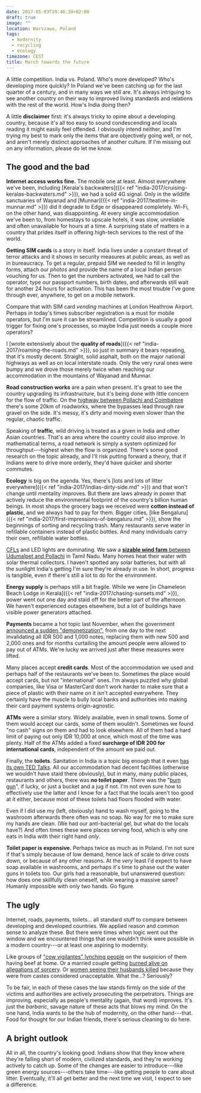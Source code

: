 ```yaml
---
date: 2017-05-03T19:46:39+02:00
draft: true
image: ""
location: Warszawa, Poland
tags:
  - modernity
  - recycling
  - ecology
timezone: CEST
title: March towards the future
---
```


A little competition. India vs. Poland. Who's more developed? Who's developing more quickly? In Poland we've been catching up for the last quarter of a century, and in many ways we still are. It's always intriguing to see another country on their way to improved living standards and relations with the rest of the world. How's India doing then?

<!--more-->

A little __disclaimer__ first: it's always tricky to opine about a developing country, because it's all too easy to sound condescending and locals reading it might easily feel offended. I obviously intend neither, and I'm trying my best to mark only the items that are objectively going well, or not, and aren't merely distinct approaches of another culture. If I'm missing out on any information, please do let me know.

## The good and the bad

__Internet access works fine.__ The mobile one at least. Almost everywhere we've been, including [Kerala's backwaters]({{< ref "india-2017/cruising-keralas-backwaters.md" >}}), we had a solid 4G signal. Only in the wildlife sanctuaries of Wayanad and [Munnar]({{< ref "india-2017/teatime-in-munnar.md" >}}) did it degrade to Edge or disappeared completely. Wi-Fi, on the other hand, was disappointing. At every single accommodation we've been to, from homestays to upscale hotels, it was slow, unreliable and often unavailable for hours at a time. A surprising state of matters in a country that prides itself in offering high-tech services to the rest of the world.

__Getting SIM cards__ is a story in itself. India lives under a constant threat of terror attacks and it shows in security measures at public areas, as well as in bureaucracy. To get a regular, prepaid SIM we needed to fill in lengthy forms, attach our _photos_ and provide the name of a local Indian person vouching for us. Then to get the numbers activated, we had to call the operator, type our passport numbers, birth dates, and afterwards still wait for another 24 hours for activation. This has been the most trouble I've gone through ever, anywhere, to get on a mobile network.

Compare that with SIM card _vending_ machines at London Heathrow Airport. Perhaps in today's times subscriber registration is a must for mobile operators, but I'm sure it can be streamlined. Competition is usually a good trigger for fixing one's processes, so maybe India just needs a couple more operators?

I [wrote extensively about the __quality of roads__]({{< ref "india-2017/roaming-the-roads.md" >}}), so just in summary it bears repeating, that it's mostly decent. Straight, solid asphalt, both on the major national highways as well as on local interstate roads. Only the very rural ones were bumpy and we drove those merely twice when reaching our accommodation in the mountains of Wayanad and Munnar.

__Road construction works__ are a pain when present. It's great to see the country upgrading its infrastructure, but it's being done with little concern for the flow of traffic. On the [highway between Pollachi and Coimbatore][gmaps-pollachi-coimbatore] there's some 20km of roadworks, where the bypasses lead through raw gravel on the side. It's messy, it's dirty and moving even slower than the regular, chaotic traffic.

Speaking of __traffic__, wild driving is treated as a given in India and other Asian countries. That's an area where the country could also improve. In mathematical terms, a road network is simply a system optimized for throughput---highest when the flow is organized. There's some good research on the topic already, and I'll risk putting forward a theory, that if Indians were to drive more orderly, they'd have quicker and shorter commutes.

__Ecology__ is big on the agenda. Yes, there's [lots and lots of litter everywhere]({{< ref "india-2017/indias-dirty-side.md" >}}) and that won't change until mentality improves. But there are laws already in power that actively reduce the environmental footprint of the country's billion human beings. In most shops the grocery bags we received were __cotton instead of plastic__, and we always had to pay for them. Bigger cities, [like Bengaluru]({{< ref "india-2017/first-impressions-of-bengaluru.md" >}}), show the beginnings of sorting and recycling trash. Many restaurants serve water in refillable containers instead of plastic bottles. And many individuals carry their own, refillable water bottles.

[CFLs][wp-cfl] and LED lights are dominating. We saw a [__sizable wind farm__ between Udumalpet and Pollachi][udumalpet-wind-farm] in Tamil Nadu. Many homes heat their water with solar thermal collectors. I haven't spotted any solar batteries, but with all the sunlight India's getting I'm sure they're already in use. In short, progress is tangible, even if there's still a lot to do for the environment.

__Energy supply__ is perhaps still a bit fragile. While we were [in Chameleon Beach Lodge in Kerala]({{< ref "india-2017/chasing-sunsets.md" >}}), power went out one day and staid off for the better part of the afternoon. We haven't experienced outages elsewhere, but a lot of buildings have visible power generators attached.

__Payments__ became a hot topic last November, when the government [announced a sudden "demonetization"][wp-india-demonetization], from one day to the next invalidating all IDR 500 and 1,000 notes, replacing them with new 500 and 2,000 ones and for months curtailing the amount people were allowed to pay out of ATMs. We're lucky we arrived just after these measures were lifted.

Many places accept __credit cards__. Most of the accommodation we used and perhaps half of the restaurants we've been to. Sometimes the place would accept cards, but not "international" ones. I'm always puzzled why global companies, like Visa or MasterCard don't work harder to make sure that a piece of plastic with their name on it isn't accepted everywhere. They certainly have the muscle to bully local banks and authorities into making their card payment systems origin-agnostic.

__ATMs__ were a similar story. Widely available, even in small towns. Some of them would accept our cards, some of them wouldn't. Sometimes we found "no cash" signs on them and had to look elsewhere. All of them had a hard limit of paying out only IDR 10,000 at once, which most of the time was plenty. Half of the ATMs added a fixed __surcharge of IDR 200 for international cards__, independent of the amount we paid out.

Finally, the __toilets__. Sanitation in India is a topic big enough that it even [has its own TED Talks](https://www.ted.com/talks/joe_madiath_better_toilets_better_life). All our accommodation had decent facilities (otherwise we wouldn't have staid there obviously), but in many, many public places, restaurants and others, there was __no toilet paper__. There was the "[bum gun][wp-bidet-shower]", if lucky, or just a bucket and a jug if not. I'm not even sure how to effectively use the latter and I know for a fact that the locals aren't too good at it either, because most of these toilets had floors flooded with water.

Even if I did use my (left, obviously) hand to wash myself, going to the washroom afterwards there often was no soap. No way for me to make sure my hands are clean. (We had our anti-bacterial gel, but what do the locals have?) And often times these were places serving food, which is why one eats in India with their right hand _only_.

__Toilet paper is expensive.__ Perhaps twice as much as in Poland. I'm not sure if that's simply because of low demand, hence lack of scale to drive costs down, or because of any other reasons. At the _very_ least I'd expect to have soap available in washrooms, and perhaps it's time to phase out the water guns in toilets too. Our girls had a reasonable, but unanswered question: how does one skillfully clean oneself, while wearing a massive saree? Humanly impossible with only two hands. Go figure.

## The ugly

Internet, roads, payments, toilets... all standard stuff to compare between developing and developed countries. We applied reason and common sense to analyze these. But there were times when logic went out the window and we encountered things that one wouldn't think were possible in a modern country---or at least one aspiring to modernity.

Like groups of ["cow vigilantes" lynching people][cow-vigilantes] on the suspicion of them having beef at home. Or a married couple getting [burned alive on allegations of sorcery][mob-sorcery]. Or [women seeing their husbands killed][caste-killings] because they were from castes considered unacceptable. What the...? Seriously?

To be fair, in each of these cases the law stands firmly on the side of the victims and authorities are actively prosecuting the perpetrators. Things are improving, especially as people's mentality (again, that word) improves. It's just the _barbaric_, savage nature of these acts that blows my mind. On the one hand, India wants to be the hub of modernity, on the other hand---that. Food for thought for our Indian friends, there's serious cleaning to do here.

## A bright outlook

All in all, the country's looking good. Indians show that they know where they're falling short of modern, civilized standards, and they're working actively to catch up. Some of the changes are easier to introduce---like green energy sources---others take time---like getting people to care about litter. Eventually, it'll all get better and the next time we visit, I expect to see a difference.

[caste-killings]: http://www.thehindu.com/news/national/tamil-nadu/when-victims-of-caste-violence-came-face-to-face/article18064601.ece
[cow-vigilantes]: http://www.thehindu.com/news/national/sc-seeks-response-on-plea-for-reining-in-cow-vigilantes/article17875575.ece
[gmaps-pollachi-coimbatore]: https://goo.gl/maps/s5pEFQ1i1kM2
[mob-sorcery]: http://www.thehindu.com/news/national/telangana/mob-set-afire-couple-alleging-sorcery/article17864125.ece
[udumalpet-wind-farm]: http://www.thehindu.com/2005/08/25/stories/2005082506250400.htm
[wp-bidet-shower]: https://en.wikipedia.org/wiki/Bidet_shower
[wp-cfl]: https://en.wikipedia.org/wiki/Compact_fluorescent_lamp
[wp-india-demonetization]: https://en.wikipedia.org/wiki/2016_Indian_banknote_demonetisation

